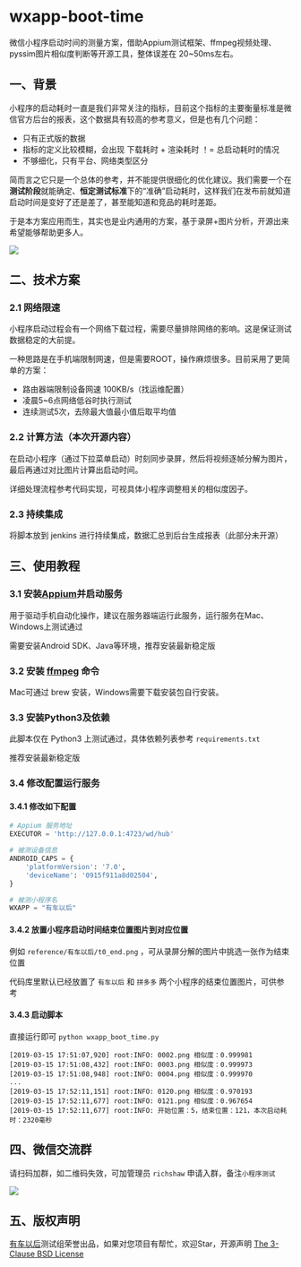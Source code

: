 # wxapp-boot-time

微信小程序启动时间的测量方案，借助Appium测试框架、ffmpeg视频处理、pyssim图片相似度判断等开源工具，整体误差在 20~50ms左右。


## 一、背景
小程序的启动耗时一直是我们非常关注的指标，目前这个指标的主要衡量标准是微信官方后台的报表，这个数据具有较高的参考意义，但是也有几个问题：

- 只有正式版的数据
- 指标的定义比较模糊，会出现 下载耗时 + 渲染耗时 ！= 总启动耗时的情况
- 不够细化，只有平台、网络类型区分

简而言之它只是一个总体的参考，并不能提供很细化的优化建议。我们需要一个在**测试阶段**就能确定、**恒定测试标准**下的“准确”启动耗时，这样我们在发布前就知道启动时间是变好了还是差了，甚至能知道和竞品的耗时差距。

于是本方案应用而生，其实也是业内通用的方案，基于录屏+图片分析，开源出来希望能够帮助更多人。

![](https://xingzx.org/static/upload/201903/1552646140.png)

## 二、技术方案
### 2.1 网络限速
小程序启动过程会有一个网络下载过程，需要尽量排除网络的影响。这是保证测试数据稳定的大前提。

一种思路是在手机端限制网速，但是需要ROOT，操作麻烦很多。目前采用了更简单的方案：

- 路由器端限制设备网速 100KB/s（找运维配置）
- 凌晨5~6点网络低谷时执行测试
- 连续测试5次，去除最大值最小值后取平均值

### 2.2 计算方法（本次开源内容）
在启动小程序（通过下拉菜单启动）时刻同步录屏，然后将视频逐帧分解为图片，最后再通过对比图片计算出启动时间。

详细处理流程参考代码实现，可视具体小程序调整相关的相似度因子。

### 2.3 持续集成
将脚本放到 jenkins 进行持续集成，数据汇总到后台生成报表（此部分未开源）

## 三、使用教程
### 3.1 安装[Appium](http://appium.io/)并启动服务
用于驱动手机自动化操作，建议在服务器端运行此服务，运行服务在Mac、Windows上测试通过

需要安装Android SDK、Java等环境，推荐安装最新稳定版

### 3.2 安装 [ffmpeg](https://www.ffmpeg.org/download.html) 命令

Mac可通过 brew 安装，Windows需要下载安装包自行安装。

### 3.3 安装Python3及依赖

此脚本仅在 Python3 上测试通过，具体依赖列表参考 `requirements.txt`

推荐安装最新稳定版

### 3.4 修改配置运行服务

#### 3.4.1 修改如下配置

```python
# Appium 服务地址
EXECUTOR = 'http://127.0.0.1:4723/wd/hub'

# 被测设备信息
ANDROID_CAPS = {
    'platformVersion': '7.0',
    'deviceName': '0915f911a8d02504',
}

# 被测小程序名
WXAPP = "有车以后"

```

#### 3.4.2 放置小程序启动时间结束位置图片到对应位置

例如 `reference/有车以后/t0_end.png` ，可从录屏分解的图片中挑选一张作为结束位置

代码库里默认已经放置了 `有车以后` 和 `拼多多` 两个小程序的结束位置图片，可供参考

#### 3.4.3 启动脚本

直接运行即可 `python wxapp_boot_time.py`

```
[2019-03-15 17:51:07,920] root:INFO: 0002.png 相似度：0.999981
[2019-03-15 17:51:08,432] root:INFO: 0003.png 相似度：0.999973
[2019-03-15 17:51:08,948] root:INFO: 0004.png 相似度：0.999970
...
[2019-03-15 17:52:11,151] root:INFO: 0120.png 相似度：0.970193
[2019-03-15 17:52:11,677] root:INFO: 0121.png 相似度：0.967654
[2019-03-15 17:52:11,677] root:INFO: 开始位置：5，结束位置：121，本次启动耗时：2320毫秒
```



## 四、微信交流群
请扫码加群，如二维码失效，可加管理员 `richshaw` 申请入群，备注`小程序测试`

![](https://raw.githubusercontent.com/richshaw2015/wxapp-appium/master/img/qrcode.jpg)

## 五、版权声明
[有车以后](http://youcheyihou.com/)测试组荣誉出品，如果对您项目有帮忙，欢迎Star，开源声明 [The 3-Clause BSD License](https://opensource.org/licenses/BSD-3-Clause) 
